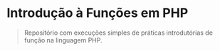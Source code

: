# Introdução à Funções em PHP
> Repositório com execuções simples de práticas introdutórias de função na linguagem PHP.
